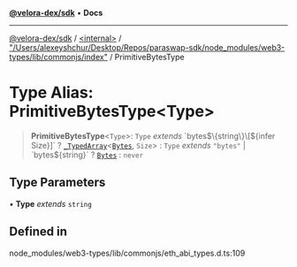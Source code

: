 [**@velora-dex/sdk**](../../../../README.md) • **Docs**

***

[@velora-dex/sdk](../../../../globals.md) / [\<internal\>](../../../README.md) / ["/Users/alexeyshchur/Desktop/Repos/paraswap-sdk/node\_modules/web3-types/lib/commonjs/index"](../README.md) / PrimitiveBytesType

# Type Alias: PrimitiveBytesType\<Type\>

> **PrimitiveBytesType**\<`Type`\>: `Type` *extends* \`bytes$\{string\}\[$\{infer Size\}\]\` ? [`_TypedArray`](../../../type-aliases/TypedArray.md)\<[`Bytes`](../../../type-aliases/Bytes.md), `Size`\> : `Type` *extends* `"bytes"` \| \`bytes$\{string\}\` ? [`Bytes`](../../../type-aliases/Bytes.md) : `never`

## Type Parameters

• **Type** *extends* `string`

## Defined in

node\_modules/web3-types/lib/commonjs/eth\_abi\_types.d.ts:109
